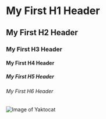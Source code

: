 # My First H1 Header

## My First H2 Header

### My First H3 Header

#### My First H4 Header

##### My First H5 Header

###### My First H6 Header

![Image of Yaktocat](https://octodex.github.com/images/yaktocat.png)
